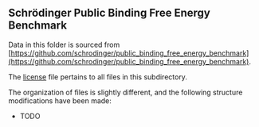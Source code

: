 ## Schrödinger Public Binding Free Energy Benchmark

Data in this folder is sourced from [https://github.com/schrodinger/public_binding_free_energy_benchmark](https://github.com/schrodinger/public_binding_free_energy_benchmark).

The [license](LICENSE.md) file pertains to all files in this subdirectory.

The organization of files is slightly different, and the following structure modifications have been made:

- TODO
